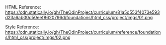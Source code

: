 HTML Reference: https://cdn.statically.io/gh/TheOdinProject/curriculum/81a5d553f4073e593d23a6ab00d50eef8620796d/foundations/html_css/project/imgs/01.png

Style Reference: https://cdn.statically.io/gh/TheOdinProject/curriculum/reference/foundations/html_css/project/imgs/02.png

